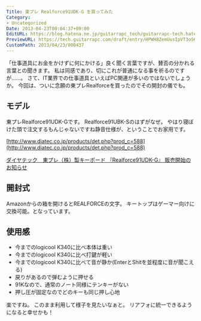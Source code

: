 ```yaml
---
Title: 東プレ Realforce91UDK-G を買ってみた
Category:
- Uncategorized
Date: 2013-04-23T00:04:37+09:00
EditURL: https://blog.hatena.ne.jp/guitarrapc_tech/guitarrapc-tech.hatenablog.com/atom/entry/6802418398340691196
PreviewURL: https://tech.guitarrapc.com/draft/entry/HPWH8ZemUusIpVT3oS6eie8jeVc
CustomPath: 2013/04/23/000437
---
```


<!--
Date: 2013-04-23T00:04:37+09:00
URL: https://tech.guitarrapc.com/entry/2013/04/23/000437
-->

「仕事道具にお金をかけずに何にかける」良く聞く言葉ですが、賛否の分かれる言葉との聞きます。 私は同感であり、切にこれが普通になる事を祈るのですが……。 さて、IT業界での仕事道具といえばPC関連が多いのではないでしょうか。 今回は、ついに念願の東プレRealforceを買ったのでその開封の儀でも。
## モデル
東プレRealforce91UDK-Gです。 Realforce91UBK-Sのはずがなぜ。 やはり寝ぼけた頭で注文するもんじゃないですね静音仕様が、ということでお家用です。


[http://www.diatec.co.jp/products/det.php?prod_c=588](http://www.diatec.co.jp/products/det.php?prod_c=588)


[ダイヤテック　東プレ（株）製キーボード 『Realforce91UDK-G』 販売開始のお知らせ](http://prw.kyodonews.jp/opn/release/200811179655/)
## 開封式
Amazonからの箱を開けるとREALFORCEの文字。
キートップはゲーマー向けに交換可能。となっています。
## 使用感

- 今までのlogicool K340に比べ本体は重い
- 今までのlogicool K340に比べ打鍵が軽い
- 今までのlogicool K340に比べて音が静か(EnterとShitを並程度に音が聞こえる)
- 戻りがあるので弾むように押せる
- 91Kなので、通常のノート同様にテンキーがない
- 押し圧が固定なのでどのキーも同じ押し心地

楽ですね。 このまま利用して様子を見たいなぁと。 リアフォに統一できるようになると幸せかも！
